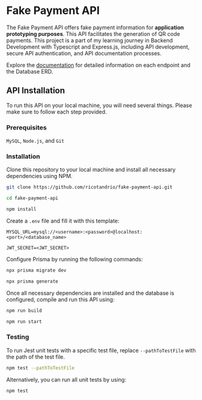 # Fake Payment API

The Fake Payment API offers fake payment information for **application prototyping purposes**. This API facilitates the generation of QR code payments. This project is a part of my learning journey in Backend Development with Typescript and Express.js, including API development, secure API authentication, and API documentation processes.

Explore the [documentation](https://github.com/ricotandrio/fake-payment-gateway-api/blob/master/docs) for detailed information on each endpoint and the Database ERD.

## API Installation
To run this API on your local machine, you will need several things. Please make sure to follow each step provided.

### Prerequisites
`MySQL`, `Node.js`, and `Git`

### Installation

Clone this repository to your local machine and install all necessary dependencies using NPM.

```bash
git clone https://github.com/ricotandrio/fake-payment-api.git

cd fake-payment-api

npm install
```

Create a `.env` file and fill it with this template:

```plaintext
MYSQL_URL=mysql://<username>:<password>@localhost:<port>/<database_name>

JWT_SECRET=<JWT_SECRET>
```

Configure Prisma by running the following commands:

```bash
npx prisma migrate dev

npx prisma generate
```

Once all necessary dependencies are installed and the database is configured, compile and run this API using:

```bash
npm run build

npm run start
```

### Testing

To run Jest unit tests with a specific test file, replace `--pathToTestFile` with the path of the test file.

```bash
npm test --pathToTestFile
```

Alternatively, you can run all unit tests by using:

```bash
npm test
```

